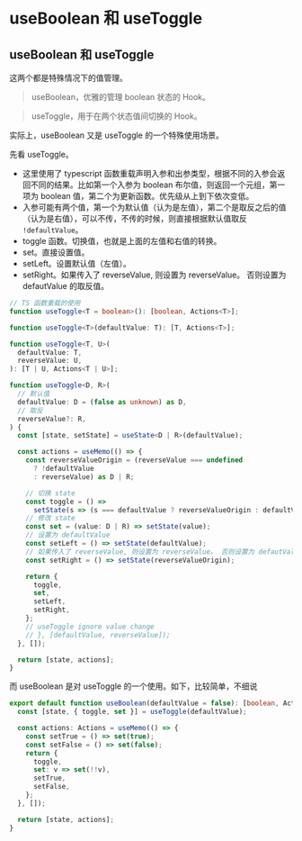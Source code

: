 # useBoolean 和 useToggle

## useBoolean 和 useToggle

这两个都是特殊情况下的值管理。

> useBoolean，优雅的管理 boolean 状态的 Hook。

> useToggle，用于在两个状态值间切换的 Hook。

实际上，useBoolean 又是 useToggle 的一个特殊使用场景。

先看 useToggle。

- 这里使用了 typescript 函数重载声明入参和出参类型，根据不同的入参会返回不同的结果。比如第一个入参为 boolean 布尔值，则返回一个元组，第一项为 boolean 值，第二个为更新函数。优先级从上到下依次变低。
- 入参可能有两个值，第一个为默认值（认为是左值），第二个是取反之后的值（认为是右值），可以不传，不传的时候，则直接根据默认值取反 `!defaultValue`。
- toggle 函数。切换值，也就是上面的左值和右值的转换。
- set。直接设置值。
- setLeft。设置默认值（左值）。
- setRight。如果传入了 reverseValue, 则设置为 reverseValue。 否则设置为 defautValue 的取反值。

```ts
// TS 函数重载的使用
function useToggle<T = boolean>(): [boolean, Actions<T>];

function useToggle<T>(defaultValue: T): [T, Actions<T>];

function useToggle<T, U>(
  defaultValue: T,
  reverseValue: U,
): [T | U, Actions<T | U>];

function useToggle<D, R>(
  // 默认值
  defaultValue: D = (false as unknown) as D,
  // 取反
  reverseValue?: R,
) {
  const [state, setState] = useState<D | R>(defaultValue);

  const actions = useMemo(() => {
    const reverseValueOrigin = (reverseValue === undefined
      ? !defaultValue
      : reverseValue) as D | R;

    // 切换 state
    const toggle = () =>
      setState(s => (s === defaultValue ? reverseValueOrigin : defaultValue));
    // 修改 state
    const set = (value: D | R) => setState(value);
    // 设置为 defaultValue
    const setLeft = () => setState(defaultValue);
    // 如果传入了 reverseValue, 则设置为 reverseValue。 否则设置为 defautValue 的反值
    const setRight = () => setState(reverseValueOrigin);

    return {
      toggle,
      set,
      setLeft,
      setRight,
    };
    // useToggle ignore value change
    // }, [defaultValue, reverseValue]);
  }, []);

  return [state, actions];
}
```

而 useBoolean 是对 useToggle 的一个使用。如下，比较简单，不细说

```ts
export default function useBoolean(defaultValue = false): [boolean, Actions] {
  const [state, { toggle, set }] = useToggle(defaultValue);

  const actions: Actions = useMemo(() => {
    const setTrue = () => set(true);
    const setFalse = () => set(false);
    return {
      toggle,
      set: v => set(!!v),
      setTrue,
      setFalse,
    };
  }, []);

  return [state, actions];
}
```
